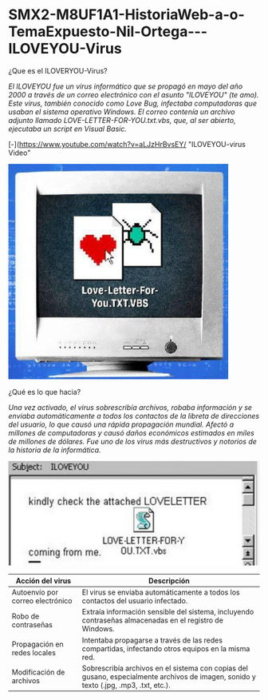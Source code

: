 # SMX2-M8UF1A1-HistoriaWeb-a-o-TemaExpuesto-Nil-Ortega---ILOVEYOU-Virus

¿Que es el ILOVERYOU-Virus?

*El ILOVEYOU fue un virus informático que se propagó en mayo del año 2000 a través de un correo electrónico con el asunto "ILOVEYOU" (te amo). Este virus, también conocido como Love Bug, infectaba computadoras que usaban el sistema operativo Windows. El correo contenía un archivo adjunto llamado LOVE-LETTER-FOR-YOU.txt.vbs, que, al ser abierto, ejecutaba un script en Visual Basic.*



[-](https://www.youtube.com/watch?v=aLJzHrBvsEY/ "ILOVEYOU-virus Video"



![LOVE](https://github.com/NilOrtega/SMX2-M8UF1A1-HistoriaWeb-a-o-TemaExpuesto-Nil-Ortega---ILOVEYOU-Virus/blob/main/LOVE.png "Titulo opcional de la imagen")



¿Qué es lo que hacia?


*Una vez activado, el virus sobrescribía archivos, robaba información y se enviaba automáticamente a todos los contactos de la libreta de direcciones del usuario, lo que causó una rápida propagación mundial. Afectó a millones de computadoras y causó daños económicos estimados en miles de millones de dólares. Fue uno de los virus más destructivos y notorios de la historia de 
la informática.*



![SC](https://github.com/NilOrtega/SMX2-M8UF1A1-HistoriaWeb-a-o-TemaExpuesto-Nil-Ortega---ILOVEYOU-Virus/blob/main/SC.png "Titulo opcional de la imagen")



|Acción del virus| Descripción|
|---------------|---------------|
|Autoenvío por correo electrónico|El virus se enviaba automáticamente a todos los contactos del usuario infectado.|
|Robo de contraseñas|Extraía información sensible del sistema, incluyendo contraseñas almacenadas en el registro de Windows.|
|Propagación en redes locales|Intentaba propagarse a través de las redes compartidas, infectando otros equipos en la misma red.|
|Modificación de archivos|Sobrescribía archivos en el sistema con copias del gusano, especialmente archivos de imagen, sonido y texto (.jpg, .mp3, .txt, etc.).|